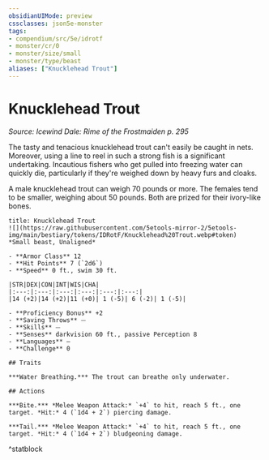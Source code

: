 ```yaml
---
obsidianUIMode: preview
cssclasses: json5e-monster
tags:
- compendium/src/5e/idrotf
- monster/cr/0
- monster/size/small
- monster/type/beast
aliases: ["Knucklehead Trout"]
---
```

# Knucklehead Trout
*Source: Icewind Dale: Rime of the Frostmaiden p. 295*  

The tasty and tenacious knucklehead trout can't easily be caught in nets. Moreover, using a line to reel in such a strong fish is a significant undertaking. Incautious fishers who get pulled into freezing water can quickly die, particularly if they're weighed down by heavy furs and cloaks.

A male knucklehead trout can weigh 70 pounds or more. The females tend to be smaller, weighing about 50 pounds. Both are prized for their ivory-like bones.

```ad-statblock
title: Knucklehead Trout
![](https://raw.githubusercontent.com/5etools-mirror-2/5etools-img/main/bestiary/tokens/IDRotF/Knucklehead%20Trout.webp#token)
*Small beast, Unaligned*

- **Armor Class** 12
- **Hit Points** 7 (`2d6`)
- **Speed** 0 ft., swim 30 ft.

|STR|DEX|CON|INT|WIS|CHA|
|:---:|:---:|:---:|:---:|:---:|:---:|
|14 (+2)|14 (+2)|11 (+0)| 1 (-5)| 6 (-2)| 1 (-5)|

- **Proficiency Bonus** +2
- **Saving Throws** ⏤
- **Skills** ⏤
- **Senses** darkvision 60 ft., passive Perception 8
- **Languages** —
- **Challenge** 0

## Traits

***Water Breathing.*** The trout can breathe only underwater.

## Actions

***Bite.*** *Melee Weapon Attack:* `+4` to hit, reach 5 ft., one target. *Hit:* 4 (`1d4 + 2`) piercing damage.

***Tail.*** *Melee Weapon Attack:* `+4` to hit, reach 5 ft., one target. *Hit:* 4 (`1d4 + 2`) bludgeoning damage.
```
^statblock
